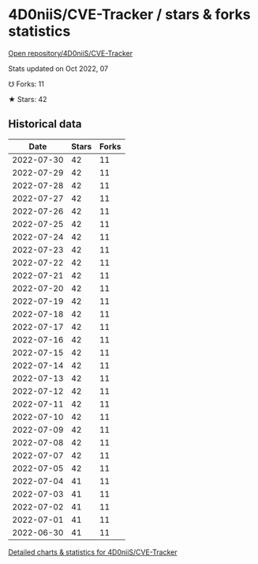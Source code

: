 # 4D0niiS/CVE-Tracker / stars & forks statistics

[Open repository/4D0niiS/CVE-Tracker](https://github.com/4D0niiS/CVE-Tracker)

Stats updated on Oct 2022, 07

☋ Forks: 11

★ Stars: 42

## Historical data
| Date | Stars | Forks |
|------|-------|-------|
| 2022-07-30 | 42 | 11 | 
| 2022-07-29 | 42 | 11 | 
| 2022-07-28 | 42 | 11 | 
| 2022-07-27 | 42 | 11 | 
| 2022-07-26 | 42 | 11 | 
| 2022-07-25 | 42 | 11 | 
| 2022-07-24 | 42 | 11 | 
| 2022-07-23 | 42 | 11 | 
| 2022-07-22 | 42 | 11 | 
| 2022-07-21 | 42 | 11 | 
| 2022-07-20 | 42 | 11 | 
| 2022-07-19 | 42 | 11 | 
| 2022-07-18 | 42 | 11 | 
| 2022-07-17 | 42 | 11 | 
| 2022-07-16 | 42 | 11 | 
| 2022-07-15 | 42 | 11 | 
| 2022-07-14 | 42 | 11 | 
| 2022-07-13 | 42 | 11 | 
| 2022-07-12 | 42 | 11 | 
| 2022-07-11 | 42 | 11 | 
| 2022-07-10 | 42 | 11 | 
| 2022-07-09 | 42 | 11 | 
| 2022-07-08 | 42 | 11 | 
| 2022-07-07 | 42 | 11 | 
| 2022-07-05 | 42 | 11 | 
| 2022-07-04 | 41 | 11 | 
| 2022-07-03 | 41 | 11 | 
| 2022-07-02 | 41 | 11 | 
| 2022-07-01 | 41 | 11 | 
| 2022-06-30 | 41 | 11 | 


[Detailed charts & statistics for 4D0niiS/CVE-Tracker](https://reviewgithub.com/rep/4D0niiS/CVE-Tracker)
